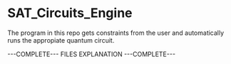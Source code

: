 # SAT_Circuits_Engine

The program in this repo gets constraints from the user and automatically runs the appropiate quantum circuit.

---COMPLETE--- FILES EXPLANATION ---COMPLETE---
